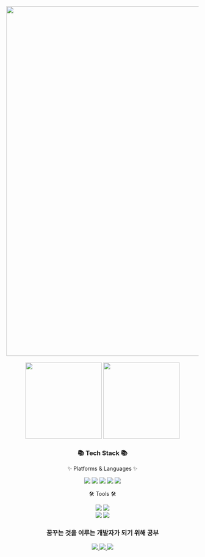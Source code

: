 <div align=center>
<img src="https://capsule-render.vercel.app/api?type=Waving&color=timeAuto&height=300&section=header&text=MFGang's%20Github!&fontSize=90" width="915"/>
</div>
<div align=center>
	<br>
<img src="https://github-readme-stats.vercel.app/api?username=MFGangP&show_icons=true" height="200">
<img src="https://github-readme-stats.vercel.app/api/top-langs/?username=MFGangP&layout=compact" height="200"/><br>

  
</div>
<div align=center>
	<h3>📚 Tech Stack 📚</h3>
	<p>✨ Platforms & Languages ✨</p>
  
</div>
<div align=center>
<img src="https://img.shields.io/badge/Python-3766AB?style=flat-square&logo=Python&logoColor=white"/>
<img src="https://img.shields.io/badge/-C++-00599C?style=flat-square&logo=C%2B%2B&logoColor=white"/>
<img src="https://img.shields.io/badge/C-A8B9CC?style=flat-square&logo=C&logoColor=white"/>
<img src="https://img.shields.io/badge/MySQL-4479A1?style=flat&logo=MySQL&logoColor=white" />
<img src="https://img.shields.io/badge/MariaDB-003545?style=flat&logo=MariaDB&logoColor=white" /><br>
  
<div align=center>
	<p>🛠 Tools 🛠</p>
  
</div>   
<img src="https://img.shields.io/badge/Unreal Engine-0E1128?style=flat-square&logo=Unreal Engine&logoColor=white"/>
<img src="https://img.shields.io/badge/Arduino-5A45FF?style=flat-square&logo=Arduino&logoColor=white"/><br>
<img src="https://img.shields.io/badge/GitHub-181717?style=flat&logo=GitHub&logoColor=white" />
<img src="https://img.shields.io/badge/Visual%20Studio%20Code-007ACC?style=flat&logo=VisualStudioCode&logoColor=white" />
  
</p>
<h3 align="center"> 꿈꾸는 것을 이루는 개발자가 되기 위해 공부 </h3>
</p>

</a>
	<a href="https://www.instagram.com/lovehyun95">
<img src="https://img.shields.io/badge/Instagram-E4405F?style=flat-square&logo=Instagram&logoColor=white"/>
</a>
	<a href="https://twitter.com/lovehyun95">
<img src="https://img.shields.io/badge/Twitter-1DA1F2?style=flat-square&logo=Twitter&logoColor=white"/>
</a>
	<a href="https://www.twitch.tv/lovehyun95">  
<img src="https://img.shields.io/badge/Twitch-9146FF?style=flat-square&logo=Twitch&logoColor=white"/>

